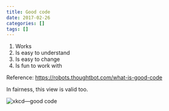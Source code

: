 ```yaml
---
title: Good code
date: 2017-02-26
categories: []
tags: []
---
```


  1. Works
  2. Is easy to understand
  3. Is easy to change
  4. Is fun to work with

Reference: [][1]<https://robots.thoughtbot.com/what-is-good-code>

In fairness, this view is valid too.

![xkcd—good code](/xkcd-good-code.png)

 [1]: https://robots.thoughtbot.com/what-is-good-code
 [2]: https://xkcd.com/844
